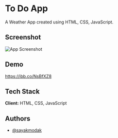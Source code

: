 
# To Do App
A Weather App created using HTML, CSS, JavaScript.


## Screenshot

![App Screenshot](https://i.ibb.co/BrKX2kr/Weather-App.png)




## Demo
https://ibb.co/NsBfXZ8


## Tech Stack

**Client:** HTML, CSS, JavaScript

## Authors

- [@sayakmodak](https://www.github.com/https:/Sayakmodak)

